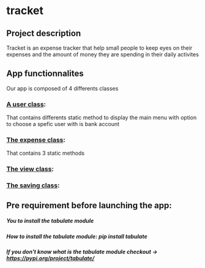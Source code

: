 # tracket

## Project description
Tracket is an expense tracker that help small people to keep eyes on their expenses and the amount of money they are spending in their daily activites

## App functionnalites
Our app is composed of 4 differents classes
### [A user class](https://github.com/izzeddin62/tracket/blob/main/user.py): 
That contains differents static method to display the main menu with option to choose a spefic user with is bank account

### [The expense class](https://github.com/izzeddin62/tracket/blob/main/expense.py): 
That contains 3 static methods 

### [The view class](https://github.com/izzeddin62/tracket/blob/main/expense.py):


### [The saving class](https://github.com/izzeddin62/tracket/blob/main/saving.py):

## Pre requirement before launching the app:
##### You to install the tabulate module
##### How to install the tabulate module: pip install tabulate
##### If you don't know what is the tabulate module checkout -> https://pypi.org/project/tabulate/

